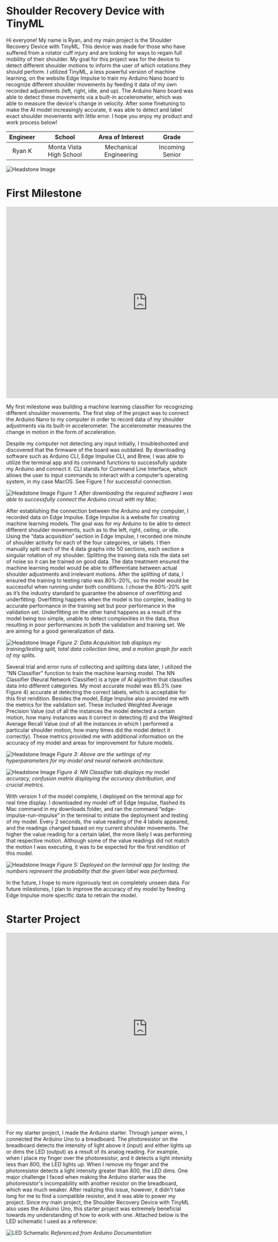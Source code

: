 # Shoulder Recovery Device with TinyML
Hi everyone! My name is Ryan, and my main project is the Shoulder Recovery Device with TinyML. This device was made for those who have suffered from a rotator cuff injury and are looking for ways to regain full mobility of their shoulder. My goal for this project was for the device to detect different shoulder motions to inform the user of which rotations they should perform. I utilized TinyML, a less powerful version of machine learning, on the website Edge Impulse to train my Arduino Nano board to recognize different shoulder movements by feeding it data of my own recorded adjustments (left, right, idle, and up). The Arduino Nano board was able to detect these movements via a built-in accelerometer, which was able to measure the device's change in velocity. After some finetuning to make the AI model increasingly accurate, it was able to detect and label exact shoulder movements with little error. I hope you enjoy my product and work process below! 

<!--- Replace this text with a brief description (2-3 sentences) of your project. This description should draw the reader in and make them interested in what you've built. You can include what the biggest challenges, takeaways, and triumphs from completing the project were. As you complete your portfolio, remember your audience is less familiar than you are with all that your project entails! -->

| **Engineer** | **School** | **Area of Interest** | **Grade** |
|:--:|:--:|:--:|:--:|
| Ryan K | Monta Vista High School | Mechanical Engineering | Incoming Senior

![Headstone Image](headshot.png) 

  
<!--- # Final Milestone

**Don't forget to replace the text below with the embedding for your milestone video. Go to Youtube, click Share -> Embed, and copy and paste the code to replace what's below.**

<iframe width="560" height="315" src="https://www.youtube.com/embed/F7M7imOVGug" title="YouTube video player" frameborder="0" allow="accelerometer; autoplay; clipboard-write; encrypted-media; gyroscope; picture-in-picture; web-share" allowfullscreen></iframe>

For your final milestone, explain the outcome of your project. Key details to include are:
- What you've accomplished since your previous milestone
- What your biggest challenges and triumphs were at BSE
- A summary of key topics you learned about
- What you hope to learn in the future after everything you've learned at BSE



# Second Milestone

**Don't forget to replace the text below with the embedding for your milestone video. Go to Youtube, click Share -> Embed, and copy and paste the code to replace what's below.**

<iframe width="560" height="315" src="https://www.youtube.com/embed/y3VAmNlER5Y" title="YouTube video player" frameborder="0" allow="accelerometer; autoplay; clipboard-write; encrypted-media; gyroscope; picture-in-picture; web-share" allowfullscreen></iframe>

For your second milestone, explain what you've worked on since your previous milestone. You can highlight:
- Technical details of what you've accomplished and how they contribute to the final goal
- What has been surprising about the project so far
- Previous challenges you faced that you overcame
- What needs to be completed before your final milestone -->

  

# First Milestone

<iframe width="760" height="515" src="https://www.youtube.com/embed/R3pcYBH-bYE?si=uMvKYr8TdHccgHL5" title="YouTube video player" frameborder="0" allow="accelerometer; autoplay; clipboard-write; encrypted-media; gyroscope; picture-in-picture; web-share" referrerpolicy="strict-origin-when-cross-origin" allowfullscreen></iframe>

My first milestone was building a machine learning classifier for recognizing different shoulder movements. The first step of the project was to connect the Arduino Nano to my computer in order to record data of my shoulder adjustments via its built-in accelerometer. The accelerometer measures the change in motion in the form of acceleration. 

Despite my computer not detecting any input initially, I troubleshooted and discovered that the firmware of the board was outdated. By downloading software such as Arduino CLI, Edge Impulse CLI, and Brew, I was able to utilize the terminal app and its command functions to successfully update my Arduino and connect it. CLI stands for Command Line Interface, which allows the user to input commands to interact with a computer’s operating system, in my case MacOS. See Figure 1 for successful connection. 

![Headstone Image](Figure1.png) 
*Figure 1: After downloading the required software I was able to successfully connect the Arduino circuit with my Mac.*

After establishing the connection between the Arduino and my computer, I recorded data on Edge Impulse. Edge Impulse is a website for creating machine learning models. The goal was for my Arduino to be able to detect different shoulder movements, such as to the left, right, ceiling, or idle. Using the “data acquisition” section in Edge Impulse, I recorded one minute of shoulder activity for each of the four categories, or labels. I then manually split each of the 4 data graphs into 50 sections, each section a singular rotation of my shoulder. Splitting the training data rids the data set of noise so it can be trained on good data. The data treatment ensured the machine learning model would be able to differentiate between actual shoulder adjustments and irrelevant motions. After the splitting of data, I ensured the training to testing ratio was 80%-20%, so the model would be successful when running under both conditions. I chose the 80%-20% split as it’s the industry standard to guarantee the absence of overfitting and underfitting. Overfitting happens when the model is too complex, leading to accurate performance in the training set but poor performance in the validation set. Underfitting on the other hand happens as a result of the model being too simple, unable to detect complexities in the data, thus resulting in poor performances in both the validation and training set. We are aiming for a good generalization of data. 

![Headstone Image](Figure2.png) 
*Figure 2: Data Acquisition tab displays my training/testing split, total data collection time, and a motion graph for each of my splits.*

Several trial and error runs of collecting and splitting data later, I utilized the “NN Classifier” function to train the machine learning model. The NN Classifier (Neural Network Classifier) is a type of AI algorithm that classifies data into different categories. My most accurate model was 85.3% (see Figure 4) accurate at detecting the correct labels, which is acceptable for this first rendition. Besides the model, Edge Impulse also provided me with the metrics for the validation set. These included Weighted Average Precision Value (out of all the instances the model detected a certain motion, how many instances was it correct in detecting it) and the Weighted Average Recall Value (out of all the instances in which I performed a particular shoulder motion, how many times did the model detect it correctly). These metrics provided me with additional information on the accuracy of my model and areas for improvement for future models. 

![Headstone Image](Figure3.png) 
*Figure 3: Above are the settings of my hyperparameters for my model and neural network architecture.*

![Headstone Image](Figure4.png) 
*Figure 4: NN Classifier tab displays my model accuracy, confusion matrix displaying the accuracy distribution, and crucial metrics.*

With version 1 of the model complete, I deployed on the terminal app for real time display. I downloaded my model off of Edge Impulse, flashed its Mac command in my downloads folder, and ran the command “edge-impulse-run-impulse” in the terminal to initiate the deployment and testing of my model. Every 2 seconds, the value reading of the 4 labels appeared, and the readings changed based on my current shoulder movements. The higher the value reading for a certain label, the more likely I was performing that respective motion. Although some of the value readings did not match the motion I was executing, it was to be expected for the first rendition of this model. 

![Headstone Image](Figure5.png) 
*Figure 5: Deployed on the terminal app for testing; the numbers represent the probability that the given label was performed.* 

In the future, I hope to more rigorously test on completely unseen data. For future milestones, I plan to improve the accuracy of my model by feeding Edge Impulse more specific data to retrain the model. 



# Starter Project

<iframe width="760" height="515" src="https://www.youtube.com/embed/3rn7nXZq_ys?si=nwHj_II8YJuKPDbz" title="YouTube video player" frameborder="0" allow="accelerometer; autoplay; clipboard-write; encrypted-media; gyroscope; picture-in-picture; web-share" referrerpolicy="strict-origin-when-cross-origin" allowfullscreen></iframe>

For my starter project, I made the Arduino starter. Through jumper wires, I connected the Arduino Uno to a breadboard. The photoresistor on the breadboard detects the intensity of light above it (input) and either lights up or dims the LED (output) as a result of its analog reading. For example, when I place my finger over the photoresistor, and it detects a light intensity less than 800, the LED lights up. When I remove my finger and the photoresistor detects a light intensity greater than 800, the LED dims. One major challenge I faced when making the Arduino starter was the photoresistor's incompability with another resistor on the breadboard, which was much weaker. After realizing this issue, however, it didn't take long for me to find a compatible resistor, and it was able to power my project. Since my main project, the Shoulder Recovery Device with TinyML also uses the Arduino Uno, this starter project was extremely beneficial towards my understanding of how to work with one. Attached below is the LED schematic I used as a reference: 

![LED Schematic](circuit.png)
*Referenced from Arduino Documentation*

<!--- # Schematics 
Here's where you'll put images of your schematics. [Tinkercad](https://www.tinkercad.com/blog/official-guide-to-tinkercad-circuits) and [Fritzing](https://fritzing.org/learning/) are both great resoruces to create professional schematic diagrams, though BSE recommends Tinkercad becuase it can be done easily and for free in the browser. -->

<!--- # Code
Here's where you'll put your code. The syntax below places it into a block of code. Follow the guide [here]([url](https://www.markdownguide.org/extended-syntax/)) to learn how to customize it to your project needs.  -->

<!--- ```c++ -->
<!--- void setup() {
  // put your setup code here, to run once:
  Serial.begin(9600);
  Serial.println("Hello World!");
}

void loop() {
  // put your main code here, to run repeatedly:

}
```  -->

<!--- # Bill of Materials
Here's where you'll list the parts in your project. To add more rows, just copy and paste the example rows below.
Don't forget to place the link of where to buy each component inside the quotation marks in the corresponding row after href =. Follow the guide [here]([url](https://www.markdownguide.org/extended-syntax/)) to learn how to customize this to your project needs. 

| **Part** | **Note** | **Price** | **Link** |
|:--:|:--:|:--:|:--:|
| Item Name | What the item is used for | $Price | <a href="https://www.amazon.com/Arduino-A000066-ARDUINO-UNO-R3/dp/B008GRTSV6/"> Link </a> |
| Item Name | What the item is used for | $Price | <a href="https://www.amazon.com/Arduino-A000066-ARDUINO-UNO-R3/dp/B008GRTSV6/"> Link </a> |
| Item Name | What the item is used for | $Price | <a href="https://www.amazon.com/Arduino-A000066-ARDUINO-UNO-R3/dp/B008GRTSV6/"> Link </a> | -->
